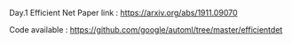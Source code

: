 Day.1 Efficient Net 
Paper link : https://arxiv.org/abs/1911.09070

Code available : https://github.com/google/automl/tree/master/efficientdet
